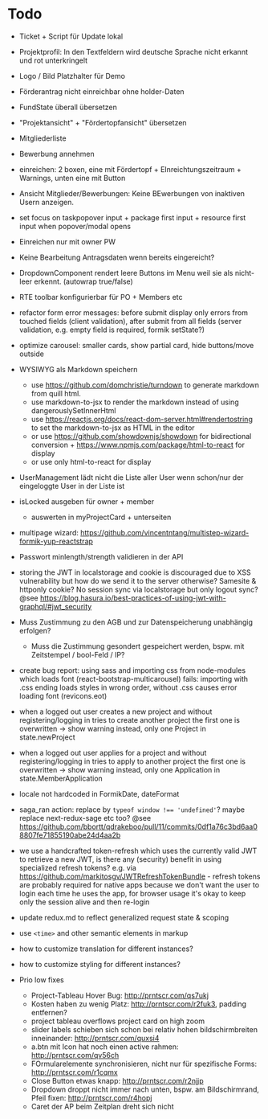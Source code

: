 # Todo
  * Ticket + Script für Update lokal
  * Projektprofil: In den Textfeldern wird deutsche Sprache nicht erkannt und rot unterkringelt
  * Logo / Bild Platzhalter für Demo
  * Förderantrag nicht einreichbar ohne holder-Daten
  * FundState überall übersetzen
  * "Projektansicht" + "Fördertopfansicht" übersetzen
  * Mitgliederliste
  * Bewerbung annehmen
  * einreichen: 2 boxen, eine mit Fördertopf + EInreichtungszeitraum + Warnings, unten eine mit Button
  * Ansicht Mitglieder/Bewerbungen: Keine BEwerbungen von inaktiven Usern anzeigen.
  * set focus on taskpopover input + package first input + resource first input when 
    popover/modal opens
  * Einreichen nur mit owner PW
  * Keine Bearbeitung Antragsdaten wenn bereits eingereicht?
  * DropdownComponent rendert leere Buttons im Menu weil sie <AuthElement> als nicht-leer
    erkennt. (autowrap true/false)
  * RTE toolbar konfigurierbar für PO + Members etc
  * refactor form error messages: before submit display only errors from touched fields
    (client validation), after submit from all fields (server validation, e.g. empty field is
    required, formik setState?)
  * optimize carousel: smaller cards, show partial card, hide buttons/move outside
  * WYSIWYG als Markdown speichern
    * use https://github.com/domchristie/turndown to generate markdown from quill html.
    * use markdown-to-jsx to render the markdown instead of using
      dangerouslySetInnerHtml
    * use https://reactjs.org/docs/react-dom-server.html#rendertostring to set the markdown-to-jsx
      as HTML in the editor
    * or use https://github.com/showdownjs/showdown for bidirectional conversion +
      https://www.npmjs.com/package/html-to-react for display
    * or use only html-to-react for display
  * UserManagement lädt nicht die Liste aller User wenn schon/nur der eingeloggte User in der
    Liste ist
  * isLocked ausgeben für owner + member
    * auswerten in myProjectCard + unterseiten
  * multipage wizard: https://github.com/vincentntang/multistep-wizard-formik-yup-reactstrap
  * Passwort minlength/strength validieren in der API
  * storing the JWT in localstorage and cookie is discouraged due to XSS vulnerability but how
    do we send it to the server otherwise? Samesite & httponly cookie? No session sync via localstorage but only logout sync? @see https://blog.hasura.io/best-practices-of-using-jwt-with-graphql/#jwt_security
  * Muss Zustimmung zu den AGB und zur Datenspeicherung unabhängig erfolgen?
    * Muss die Zustimmung gesondert gespeichert werden, bspw. mit Zeitstempel / bool-Feld / IP?
  * create bug report: using sass and importing css from node-modules which loads font
    (react-bootstrap-multicarousel) fails: importing with .css ending loads styles in wrong
    order, without .css causes error loading font (revicons.eot)
  * when a logged out user creates a new project and without registering/logging in tries to 
    create another project the first one is overwritten -> show warning instead, only one Project in state.newProject
  * when a logged out user applies for a project and without registering/logging in tries to 
    apply to another project the first one is overwritten -> show warning instead, only one Application in state.MemberApplication
  * locale not hardcoded in FormikDate, dateFormat
  * saga_ran action: replace by ``typeof window !== 'undefined'``? maybe replace next-redux-sage etc too?  @see https://github.com/bbortt/qdrakeboo/pull/11/commits/0df1a76c3bd6aa08807fe71855190abe24d4aa2b
  * we use a handcrafted token-refresh which uses the currently valid JWT to retrieve a new JWT, is there
    any (security) benefit in using specialized refresh tokens? e.g. via https://github.com/markitosgv/JWTRefreshTokenBundle - refresh tokens are probably required for native apps because we don't want the user to login each time he uses the app, for browser usage it's okay to keep only the session alive and then re-login
  * update redux.md to reflect generalized request state & scoping
  * use `<time>` and other semantic elements in markup
  * how to customize translation for different instances?
  * how to customize styling for different instances?

  * Prio low fixes
    * Project-Tableau Hover Bug: http://prntscr.com/qs7ukj
    * Kosten haben zu wenig Platz: http://prntscr.com/r2fuk3, padding entfernen?
    * project tableau overflows project card on high zoom
    * slider labels schieben sich schon bei relativ hohen bildschirmbreiten inneinander: http://prntscr.com/quxsi4
    * a.btn mit Icon hat noch einen active rahmen: http://prntscr.com/qv56ch
    * FOrmularelemente synchronisieren, nicht nur für spezifische Forms:
      http://prntscr.com/r1cqmx
    * Close Button etwas knapp: http://prntscr.com/r2njjp
    * Dropdown droppt nicht immer nach unten, bspw. am Bildschirmrand, Pfeil fixen: http://prntscr.com/r4hopj
    * Caret der AP beim Zeitplan dreht sich nicht
